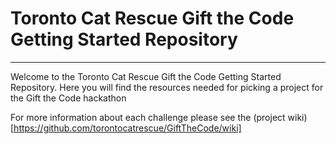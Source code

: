 # Toronto Cat Rescue Gift the Code Getting Started Repository
---
Welcome to the Toronto Cat Rescue Gift the Code Getting Started 
Repository. Here you will find the resources needed for picking 
a project for the Gift the Code hackathon

For more information about each challenge please see the 
(project wiki)[https://github.com/torontocatrescue/GiftTheCode/wiki]



